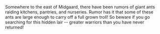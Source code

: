 Somewhere to the east of Midgaard, there have been rumors of giant ants raiding kitchens, pantries, and nurseries. Rumor has it that some of these ants are large enough to carry off a full grown troll! So beware if you go searching for this hidden lair -- greater warriors than you have never returned!
